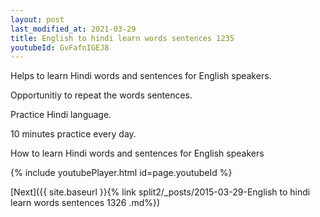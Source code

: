 ```yaml
---
layout: post
last_modified_at: 2021-03-29
title: English to hindi learn words sentences 1235 
youtubeId: GvFafnIGEJ8
---
```

 
 
Helps to learn Hindi words and sentences for English speakers.

Opportunitiy to repeat the words sentences. 

Practice Hindi language. 
 
10 minutes practice every day. 
 
How to learn Hindi words and sentences for English speakers 
 
{% include youtubePlayer.html id=page.youtubeId %}
 
 
[Next]({{ site.baseurl }}{% link  split2/_posts/2015-03-29-English to hindi learn words sentences 1326 .md%})
 
